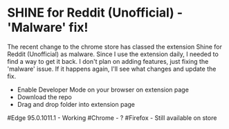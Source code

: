# SHINE for Reddit (Unofficial) - 'Malware' fix!
The recent change to the chrome store has classed the extension Shine for Reddit (Unofficial) as malware. Since I use the extension daily, I needed to find a way to get it back. I don't plan on adding features, just fixing the 'malware' issue. If it happens again, I'll see what changes and update the fix.

- Enable Developer Mode on your browser on extension page
- Download the repo
- Drag and drop folder into extension page

#Edge 95.0.1011.1 - Working
#Chrome - ?
#Firefox - Still available on store
